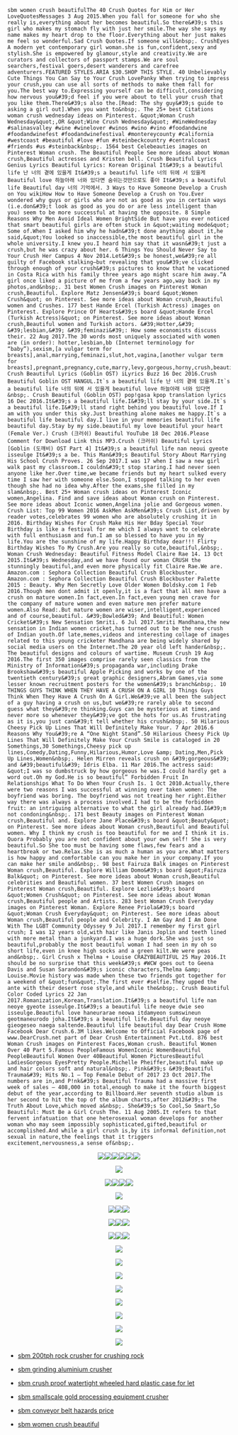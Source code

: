 
```
sbm women crush beautifulThe 40 Crush Quotes for Him or Her LoveQuotesMessages 3 Aug 2015.When you fall for someone for who she really is,everything about her becomes beautiful.So there&#39;s this girl who makes my stomach fly with just her smile.The way she says my name makes my heart drop to the floor.Everything about her just makes me feel so wonderful.Sad Crush Quotes.If someone will&nbsp;. CrushEyes A modern yet contemporary girl woman.she is fun,confident,sexy and stylish.She is empowered by glamour,style and creativity.We are curators and collectors of passport stamps.We are soul searchers,festival goers,desert wanderers and carefree adventurers.FEATURED STYLES.ARIA $30.SHOP THIS STYLE. 40 Unbelievably Cute Things You Can Say to Your Crush LovePanky When trying to impress your crush,you can use all sorts of methods to make them fall for you.The best way to.Expressing yourself can be difficult,considering how nervous you&#39;d feel if you were about to tell your crush that you like them.There&#39;s also the.[Read: The shy guy&#39;s guide to asking a girl out].When you want to&nbsp;. The 25+ best Citations woman crush wednesday ideas on Pinterest. &quot;Woman Crush Wednesday&quot;,OR &quot;Wine Crush Wednesday&quot; #WineWednesday #salinasvalley #wine #winelover #winos #wino #vino #foodandwine #foodandwinefest #foodandwinefestival #montereycounty #california #westcoast #beautiful #love #fun #steinbeckcountry #centralcoast #friends #us #steinback&nbsp;. 1564 best Celebeauties images on Pinterest Woman crush. The Beautiful People See more ideas about Woman crush,Beautiful actresses and Kristen bell. Crush Beautiful Lyrics Genius Lyrics Beautiful Lyrics: Korean Original It&#39;s a beautiful life 난 너의 곁에 있을게 It&#39;s a beautiful life 너의 뒤에 서 있을게 Beautiful love 하늘아래 너와 있다면 숨쉬는것만으로도 좋아 It&#39;s a beautiful life Beautiful day 너의 기억에서. 3 Ways to Have Someone Develop a Crush on You wikiHow How to Have Someone Develop a Crush on You.Ever wondered why guys or girls who are not as good as you in certain ways (i.e.don&#39;t look as good as you do or are less intelligent than you) seem to be more successful at having the opposite. 8 Simple Reasons Why Men Avoid Ideal Women BrightSide But have you ever noticed that smart beautiful girls are often stuck in &quot;waiting mode&quot; Some of.When I asked him why he hadn&#39;t done anything about it,he said,&quot;You looked so inaccessible,the most beautiful girl in the whole university.I knew you.I heard him say that it wasn&#39;t just a crush,but he was crazy about her. 6 Things You Should Never Say to Your Crush Her Campus 4 Nov 2014.Let&#39;s be honest,we&#39;re all guilty of Facebook stalking—but revealing that you&#39;ve clicked through enough of your crush&#39;s pictures to know that he vacationed in Costa Rica with his family three years ago might scare him away.“A girl once liked a picture of me from a few years ago,way back in my photos,and&nbsp;. 31 best Women Crush images on Pinterest Woman crush,Beautiful. Explore Matz Jensen&#39;s board &quot;Women Crush&quot; on Pinterest. See more ideas about Woman crush,Beautiful women and Crushes. 177 best Hande Ercel (Turkish Actress) images on Pinterest. Explore Prince Of Hearts&#39;s board &quot;Hande Ercel (Turkish Actress)&quot; on Pinterest. See more ideas about Woman crush,Beautiful women and Turkish actors. &#39;Hotter,&#39; &#39;lesbian,&#39; &#39;feminazi&#39;: How some economists discuss their. 22 Aug 2017.The 30 words most uniquely associated with women are (in order): hotter,lesbian,bb (Internet terminology for “baby”),sexism,[a vulgar term for breasts],anal,marrying,feminazi,slut,hot,vagina,[another vulgar term for breasts],pregnant,pregnancy,cute,marry,levy,gorgeous,horny,crush,beautiful,&nbsp;. Crush Beautiful Lyrics (Goblin OST) iLyrics Buzz 16 Dec 2016.Crush Beautiful Goblin OST HANGUL.It`s a beautiful life 난 너의 곁에 있을게.It`s a beautiful life 너의 뒤에 서 있을게 beautiful love 하늘아래 너와 있다면&nbsp;. Crush Beautiful (Goblin OST) pop!gasa kpop translation lyrics 16 Dec 2016.It&#39;s a beautiful life.I&#39;ll stay by your side.It`s a beautiful life.I&#39;ll stand right behind you beautiful love.If I am with you under this sky.Just breathing alone makes me happy.It`s a beautiful life beautiful day.I live in your memories beautiful life beautiful day.Stay by my side.beautiful my love beautiful your heart (Female Ver.) Crush (크러쉬) Beautiful YouTube 18 Dec 2016.Please Comment for Download Link this MP3.Crush (크러쉬) Beautiful Lyrics [Goblin (도깨비) OST Part 4] It&#39;s a beautiful life nan neoui gyeote isseulge It&#39;s a be. This Man&#39;s Beautiful Story About Marrying His School Crush Proves. 26 Sep 2017.I was 17 when I saw a new girl walk past my classroom.I couldn&#39;t stop staring.I had never seen anyone like her.Over time,we became friends but my heart sulked every time I saw her with someone else.Soon,I stopped talking to her even though she had no idea why.After the exams,she filled in my slam&nbsp;. Best 25+ Woman crush ideas on Pinterest Iconic women,Angelina. Find and save ideas about Woman crush on Pinterest. See more ideas about Iconic women,Angelina jolie and Gorgeous women. Crush List: Top 99 Women 2016 AskMen AskMen&#39;s Crush List,driven by reader votes,celebrates 99 women who are absolutely crushing it in 2016. Birthday Wishes For Crush Make His Her Bday Special Your Birthday is like a festival for me which I always want to celebrate with full enthusiasm and fun.I am so blessed to have you in my life.You are the sunshine of my life.Happy Birthday dear!!! Flirty Birthday Wishes To My Crush.Are you really so cute,beautiful,&nbsp;. Woman Crush Wednesday: Beautiful Fitness Model Claire Rae 14. 13 Oct 2015.It&#39;s Wednesday,and we have found our woman CRUSH the stunningly beautiful,and even more physically fit Claire Rae.We are. Amazon.com : Sephora Collection Beautiful Crush Blockbuster. Amazon.com : Sephora Collection Beautiful Crush Blockbuster Palette 2015 : Beauty. Why Men Secretly Love Older Women Boldsky.com 1 Feb 2016.Though men dont admit it openly,it is a fact that all men have a crush on mature women.In fact,even.In fact,even young men crave for the company of mature women and even mature men prefer mature women.Also Read:.But mature women are wiser,intelligent,experienced and of course,beautiful. &#39;Bowled&#39; And Beautiful: Women Cricket&#39;s New Sensation Smriti. 6 Jul 2017.Smriti Mandhana,the new sensation in Indian women cricket,has turned out to be the new crush of Indian youth.Of late,memes,videos and interesting collage of images related to this young cricketer Mandhana are being widely shared by social media users on the Internet.The 20 year old left hander&nbsp;. The beautiful designs and colours of wartime. Museum Crush 19 Aug 2016.The first 350 images comprise rarely seen classics from the Ministry of Information&#39;s propaganda war,including Drake Brookshaw&#39;s beautiful Apple Picking and works by one of the twentieth century&#39;s great graphic designers,Abram Games,via some lesser known recruitment posters for the women&#39;s branch&nbsp;. 10 THINGS GUYS THINK WHEN THEY HAVE A CRUSH ON A GIRL 10 Things Guys Think When They Have A Crush On A Girl.We&#39;ve all been the subject of a guy having a crush on us,but we&#39;re rarely able to second guess what they&#39;re thinking.Guys can be mysterious at times,and never more so whenever they&#39;ve got the hots for us.As frustrating as it is,you just can&#39;t tell whether his crush&nbsp;. 50 Hilarious Cheesy Pick Up Lines That Will Definitely Make Your. 7 Apr 2016.6 Reasons Why You&#39;re A “One Night Stand”.50 Hilarious Cheesy Pick Up Lines That Will Definitely Make Your Crush Smile is cataloged in 20 Somethings,30 Somethings,Cheesy pick up lines,Comedy,Dating,Funny,Hilarious,Humor,Love &amp; Dating,Men,Pick Up Lines,Women&nbsp;. Helen Mirren reveals crush on &#39;gorgeous&#39; and &#39;beautiful&#39; Idris Elba. 11 Mar 2016.The actress said: &quot;I was so dumbstruck by how gorgeous he was.I could hardly get a word out.Oh my God.He is so beautiful” Forbidden Fruit In Relationships What To Do When Your Crush Is. 1 Oct 2010.Actually,there were two reasons I was successful at winning over taken women: The boyfriend was boring. The boyfriend was not treating her right.Either way there was always a process involved.I had to be the forbidden fruit: an intriguing alternative to what the girl already had.I&#39;m not condoning&nbsp;. 171 best Beauty images on Pinterest Woman crush,Beautiful and. Explore Jane Place&#39;s board &quot;Beauty&quot; on Pinterest. See more ideas about Woman crush,Beautiful and Beautiful women. Why I think my crush is too beautiful for me and I think it is. Quora Probably you are not confident about your own self! She is very beautiful.So She too must be having some flaws,few fears and a heartbreak or two.Relax.She is as much a human as you are.What matters is how happy and comfortable can you make her in your company.If you can make her smile and&nbsp;. 98 best Fairuza Balk images on Pinterest Woman crush,Beautiful. Explore William Domo&#39;s board &quot;Fairuza Balk&quot; on Pinterest. See more ideas about Woman crush,Beautiful celebrities and Beautiful women. 37 best Women Crush images on Pinterest Woman crush,Beautiful. Explore Lezlie&#39;s board &quot;Women Crush&quot; on Pinterest. See more ideas about Woman crush,Beautiful people and Artists. 283 best Woman Crush Everyday images on Pinterest Woman. Explore Renee Priola&#39;s board &quot;Woman Crush Everyday&quot; on Pinterest. See more ideas about Woman crush,Beautiful people and Celebrity. I Am Gay And I Am Done With The LGBT Community Odyssey 9 Jul 2017.I remember my first girl crush; I was 12 years old,with hair like Janis Joplin and teeth lined with more metal than a junkyard.I was a huge dork.She was just so beautiful,probably the most beautiful woman I had seen in my oh so short life,even in knee high socks and a green kilt.We were peas and&nbsp;. Girl Crush x Thelma + Louise CRAZYBEAUTIFUL 25 May 2016.It should be no surprise that this week&#39;s #WCW goes out to Geena Davis and Susan Sarandon&#39;s iconic characters,Thelma &amp; Louise.Movie history was made when these two friends got together for a weekend of &quot;fun&quot;.The first ever #selfie.They upped the ante with their desert rose style,and while the&nbsp;. Crush Beautiful Color Coded Lyrics 22 Jan 2017.Romanization,Korean,Translation.It&#39;s a beautiful life nan neoye gyeote isseulge.It&#39;s a beautiful life neoye dwie seo isseulge.Beautiful love haneurarae neowa itdamyeon sumswineun geotmaneurodo joha.It&#39;s a beautiful life.Beautiful day neoye gieogeseo naega saltende.Beautiful life beautiful day Dear Crush Home Facebook Dear Crush.6.3M likes.Welcome to Official Facebook page of www.DearCrush.net part of Dear Crush Entertainment Pvt.Ltd. 876 best Woman Crush images on Pinterest Faces,Woman crush. Beautiful Women Over 40 Part 5.Famous PeopleFamous WomenIconic WomenBeautiful PeopleBeautiful Women Over 40Beautiful Women PicturesBeautiful LadiesGorgeous EyesPretty People.Michelle Pheiffer,beautiful make up and hair colors soft and natural&nbsp;. Pink&#39;s &#39;Beautiful Trauma&#39; Hits No.1 — Top Female Debut of 2017 23 Oct 2017.The numbers are in,and P!nk&#39;s Beautiful Trauma had a massive first week of sales — 408,000 in total,enough to make it the fourth biggest debut of the year,according to Billboard.Her seventh studio album is her second to hit the top of the album charts,after 2012&#39;s The Truth About Love,which moved a&nbsp;. She&#39;s So Cool,So Smart,So Beautiful: Must Be a Girl Crush The. 11 Aug 2005.It refers to that fervent infatuation that one heterosexual woman develops for another woman who may seem impossibly sophisticated,gifted,beautiful or accomplished.And while a girl crush is,by its informal definition,not sexual in nature,the feelings that it triggers excitement,nervousness,a sense of&nbsp;. 
```

<div align="center">
  
<a rel="nofollow" href="https://m.shibang-china.com?f=github&k=sbm+women+crush+beautiful"><img src="https://static.shibang-china.com/en/l.png"></a><img src="https://static.shibang-china.com/en/hw.png"><a rel="nofollow" href="https://m.shibang-china.com/product/?f=github&k=sbm+women+crush+beautiful"><img src="https://static.shibang-china.com/en/p.png"></a><a rel="nofollow" href="https://m.shibang-china.com/cases/?f=github&k=sbm+women+crush+beautiful"><img src="https://static.shibang-china.com/en/c.png"></a><a rel="nofollow" href="https://m.shibang-china.com/news/?f=github&k=sbm+women+crush+beautiful"><img src="https://static.shibang-china.com/en/n.png"></a><a rel="nofollow" href="https://m.shibang-china.com?f=github&k=sbm+women+crush+beautiful"><img src="https://static.shibang-china.com/en/m.png"></a>

<a rel="nofollow" href="https://m.shibang-china.com/product/?f=github&k=sbm+women+crush+beautiful"><img src="https://static.shibang-china.com/en/b.jpg"></a>
  
<a rel="nofollow" href="https://m.shibang-china.com/solution-aggregate.html?f=github&k=sbm+women+crush+beautiful"><img src="https://static.shibang-china.com/en/a.jpg"></a><a rel="nofollow" href="https://m.shibang-china.com/solution-mine.html?f=github&k=sbm+women+crush+beautiful"><img src="https://static.shibang-china.com/en/m.jpg"></a><a rel="nofollow" href="https://m.shibang-china.com/solution-mill.html?f=github&k=sbm+women+crush+beautiful"><img src="https://static.shibang-china.com/en/g.jpg"></a><a rel="nofollow" href="https://m.shibang-china.com/solution-epc.html?f=github&k=sbm+women+crush+beautiful"><img src="https://static.shibang-china.com/en/e.jpg"></a>

<a rel="nofollow" href="https://m.shibang-china.com/product/?f=github&k=sbm+women+crush+beautiful"><img src="https://static.shibang-china.com/en/a-p.png"></a>

<a rel="nofollow" href="https://m.shibang-china.com/product/crusher/c6x.html?f=github&k=sbm+women+crush+beautiful"><img src="https://static.shibang-china.com/en/j.jpg"></a><a rel="nofollow" href="https://m.shibang-china.com/product/crusher/ci5x.html?f=github&k=sbm+women+crush+beautiful"><img src="https://static.shibang-china.com/en/i.jpg"></a><a rel="nofollow" href="https://m.shibang-china.com/product/crusher/hst.html?f=github&k=sbm+women+crush+beautiful"><img src="https://static.shibang-china.com/en/c.jpg"></a>

<a rel="nofollow" href="https://m.shibang-china.com/product/mill/mtw.html?f=github&k=sbm+women+crush+beautiful"><img src="https://static.shibang-china.com/en/mtw.jpg"></a><a rel="nofollow" href="https://m.shibang-china.com/product/mill/scm.html?f=github&k=sbm+women+crush+beautiful"><img src="https://static.shibang-china.com/en/scm.jpg"></a><a rel="nofollow" href="https://m.shibang-china.com/product/mill/lm.html?f=github&k=sbm+women+crush+beautiful"><img src="https://static.shibang-china.com/en/lm.jpg"></a>

<a rel="nofollow" href="https://m.shibang-china.com/product/sand/vsi6x.html?f=github&k=sbm+women+crush+beautiful"><img src="https://static.shibang-china.com/en/6x.jpg"></a><a rel="nofollow" href="https://m.shibang-china.com/product/sand/vu.html?f=github&k=sbm+women+crush+beautiful"><img src="https://static.shibang-china.com/en/vu.jpg"></a><a rel="nofollow" href="https://m.shibang-china.com/product/mobile/klun.html?f=github&k=sbm+women+crush+beautiful"><img src="https://static.shibang-china.com/en/k.jpg"></a>

<a rel="nofollow" href="https://m.shibang-china.com/cases/?f=github&k=sbm+women+crush+beautiful"><img src="https://static.shibang-china.com/en/case.png"></a>

<a rel="nofollow" href="https://m.shibang-china.com/cases/aggregate/202.html?f=github&k=sbm+women+crush+beautiful"><img src="https://static.shibang-china.com/en/c-1.jpg"></a>

<a rel="nofollow" href="https://m.shibang-china.com/cases/aggregate/203.html?f=github&k=sbm+women+crush+beautiful"><img src="https://static.shibang-china.com/en/c-2.jpg"></a>

<a rel="nofollow" href="https://m.shibang-china.com/cases/mill/123.html?f=github&k=sbm+women+crush+beautiful"><img src="https://static.shibang-china.com/en/c-3.jpg"></a>

<a rel="nofollow" href="https://m.shibang-china.com/contact_us.html?f=github&k=sbm+women+crush+beautiful"><img src="https://static.shibang-china.com/en/contact.png"></a>

<a rel="nofollow" href="https://swt.shibang-china.com/?f=github&k=sbm+women+crush+beautiful"><img src="https://static.shibang-china.com/en/chat.png"></a>

<a rel="nofollow" href="https://whatsapp.shibangsoft.com/WhatsApp.php?f=github&k=sbm+women+crush+beautiful"><img src="https://static.shibang-china.com/en/whatsapp.png"></a>

<a rel="nofollow" href="https://m.shibang-china.com/?f=github&k=sbm+women+crush+beautiful"><img src="https://static.shibang-china.com/en/website.png"></a>

</div>


* [sbm 200tph rock crusher for crushing rock](sbm%20200tph%20rock%20crusher%20for%20crushing%20rock.md)

* [sbm grinding aluminium crusher](sbm%20grinding%20aluminium%20crusher.md)

* [sbm crush proof watertight wheeled hard plastic case for let](sbm%20crush%20proof%20watertight%20wheeled%20hard%20plastic%20case%20for%20let.md)

* [sbm smallscale gold processing equipment crusher](sbm%20smallscale%20gold%20processing%20equipment%20crusher.md)

* [sbm conveyor belt hazards price](sbm%20conveyor%20belt%20hazards%20price.md)

* [sbm women crush beautiful](sbm%20women%20crush%20beautiful.md)